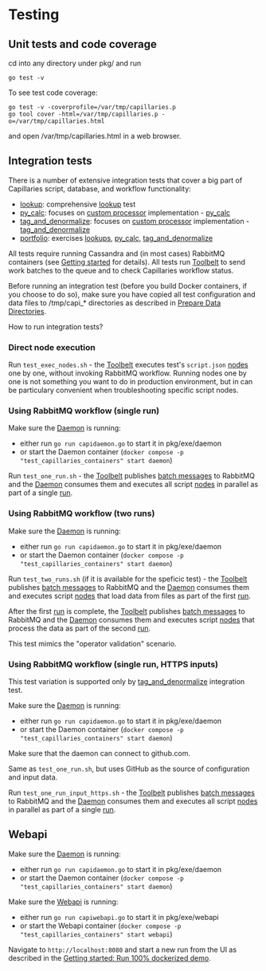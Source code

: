 # Testing

## Unit tests and code coverage

cd into any directory under pkg/ and run 
```
go test -v
```

To see test code coverage:
```
go test -v -coverprofile=/var/tmp/capillaries.p
go tool cover -html=/var/tmp/capillaries.p -o=/var/tmp/capillaries.html
```
and open /var/tmp/capillaries.html in a web browser.

## Integration tests

There is a number of extensive integration tests that cover a big part of Capillaries script, database, and workflow functionality:

- [lookup](../test/code/lookup/README.md): comprehensive [lookup](glossary.md#lookup) test
- [py_calc](../test/code/py_calc/README.md): focuses on [custom processor](glossary.md#table_custom_tfm_table) implementation - [py_calc](glossary.md#py_calc-processor)
- [tag_and_denormalize](../test/code/tag_and_denormalize/README.md): focuses on [custom processor](glossary.md#table_custom_tfm_table) implementation - [tag_and_denormalize](glossary.md#tag_and_denormalize-processor)
- [portfolio](../test/code/portfolio/README.md): exercises [lookups](glossary.md#lookup), [py_calc](glossary.md#py_calc-processor), [tag_and_denormalize](glossary.md#tag_and_denormalize-processor)

All tests require running Cassandra and (in most cases) RabbitMQ containers (see [Getting started](started.md) for details). All tests run [Toolbelt](glossary.md#toolbelt) to send work batches to the queue and to check Capillaries workflow status.

Before running an integration test (before you build Docker containers, if you choose to do so), make sure you have copied all test configuration and data files to /tmp/capi_* directories as described in [Prepare Data Directories](./started.md#prepare-data-directories).

How to run integration tests?

### Direct node execution

Run `test_exec_nodes.sh`  - the [Toolbelt](glossary.md#toolbelt) executes test's `script.json` [nodes](glossary.md#script-node) one by one, without invoking RabbitMQ workflow. Running nodes one by one is not something you want to do in production environment, but in can be particulary convenient when troubleshooting specific script nodes.

### Using RabbitMQ workflow (single run)

Make sure the [Daemon](glossary.md#daemon) is running:
- either run `go run capidaemon.go` to start it in pkg/exe/daemon
- or start the Daemon container (`docker compose -p "test_capillaries_containers" start daemon`)

Run `test_one_run.sh` - the [Toolbelt](glossary.md#toolbelt) publishes [batch messages](glossary.md#data-batch) to RabbitMQ and the [Daemon](glossary.md#daemon) consumes them and executes all script [nodes](glossary.md#script-node) in parallel as part of a single [run](glossary.md#run).

### Using RabbitMQ workflow (two runs)

Make sure the [Daemon](glossary.md#daemon) is running:
- either run `go run capidaemon.go` to start it in pkg/exe/daemon
- or start the Daemon container (`docker compose -p "test_capillaries_containers" start daemon`)

Run `test_two_runs.sh` (if it is available for the speficic test) - the [Toolbelt](glossary.md#toolbelt) publishes [batch messages](glossary.md#data-batch) to RabbitMQ and the [Daemon](glossary.md#daemon) consumes them and executes script [nodes](glossary.md#script-node) that load data from files as part of the first [run](glossary.md#run).

After the first [run](glossary.md#run) is complete, the [Toolbelt](glossary.md#toolbelt) publishes [batch messages](glossary.md#data-batch) to RabbitMQ and the [Daemon](glossary.md#daemon) consumes them and executes script [nodes](glossary.md#script-node) that process the data as part of the second [run](glossary.md#run).

This test mimics the "operator validation" scenario.

### Using RabbitMQ workflow (single run, HTTPS inputs)

This test variation is supported only by [tag_and_denormalize](../test/code/tag_and_denormalize/README.md) integration test.

Make sure the [Daemon](glossary.md#daemon) is running:
- either run `go run capidaemon.go` to start it in pkg/exe/daemon
- or start the Daemon container (`docker compose -p "test_capillaries_containers" start daemon`)

Make sure that the daemon can connect to github.com.

Same as `test_one_run.sh`, but uses GitHub as the source of configuration and input data.

Run `test_one_run_input_https.sh` - the [Toolbelt](glossary.md#toolbelt) publishes [batch messages](glossary.md#data-batch) to RabbitMQ and the [Daemon](glossary.md#daemon) consumes them and executes all script [nodes](glossary.md#script-node) in parallel as part of a single [run](glossary.md#run).

## Webapi

Make sure the [Daemon](glossary.md#daemon) is running:
- either run `go run capidaemon.go` to start it in pkg/exe/daemon
- or start the Daemon container (`docker compose -p "test_capillaries_containers" start daemon`)

Make sure the [Webapi](glossary.md#webapi) is running:
- either run `go run capiwebapi.go` to start it in pkg/exe/webapi
- or start the Webapi container (`docker compose -p "test_capillaries_containers" start webapi`)

Navigate to `http://localhost:8080` and start a new run from the UI as described in the [Getting started: Run 100% dockerized demo](./started.md#run-100-dockerized-capillaries-demo).
